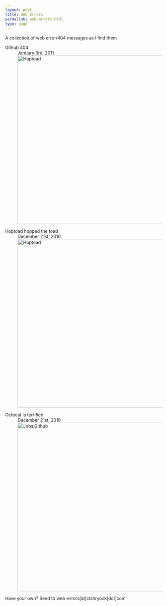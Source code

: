 ```yaml
---
layout: post
title: Web Errors
permalink: web-errors.html      
type: page
---
```


A collection of web error/404 messages as I find them

<dl>
    <dt>Github 404</dt>
    <dd class="error-date">January 3rd, 2011</dd>
    <dd class="error-image">    
        <a href="http://static.ctshryock.com/images/web-errors/github-404-full.png">
            <img src="http://static.ctshryock.com/images/web-errors/github-404.png" alt="Hoptoad" title="Github is not the 404 you're looking for" width="540" />  
        </a>
    </dd>
</dl>                                        
<dl>
    <dt>Hoptoad hopped the toad</dt>
    <dd class="error-date">December 21st, 2010</dd>
    <dd class="error-image">    
        <a href="http://static.ctshryock.com/images/web-errors/hoptoad.png">
            <img src="http://static.ctshryock.com/images/web-errors/hoptoad.png" alt="Hoptoad" title="Hoptoad hopped the toad" width="540" />  
        </a>
    </dd>
</dl>                                                                                                              
<dl>
    <dt>Octocat is terrified</dt>
    <dd class="error-date">December 21st, 2010</dd>
    <dd class="error-image">
        <a href="http://static.ctshryock.com/images/web-errors/jobs.github.png">
            <img src="http://static.ctshryock.com/images/web-errors/jobs.github.png" alt="Jobs.Github" title="Octocat is terrified" width="540" />      
        </a>
    </dd>
</dl>  



Have your own?  Send to web-errors\[at\]ctshryock\[dot\]com 